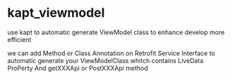 # kapt_viewmodel
use kapt to automatic generate ViewModel class to enhance develop more efficient

we can add Method or Class Annotation on Retrofit Service Interface to automatic generate your ViewModelClass whitch contains LiveData ProPerty And getXXXApi or PostXXXApi method

